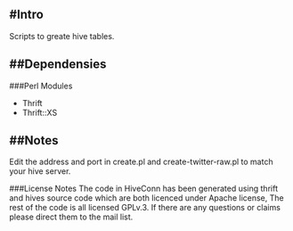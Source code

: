 #Intro
-----------------------------
Scripts to greate hive tables.

##Dependensies
--------------------------------
###Perl Modules
- Thrift
- Thrift::XS

##Notes
----------------------------------
Edit the address and port in create.pl and create-twitter-raw.pl to match your hive server.

###License Notes
The code in HiveConn has been generated using thrift and hives source code which are both licenced under Apache license, The rest of the code is all licensed GPLv.3. If there are any questions or claims please direct them to the mail list.